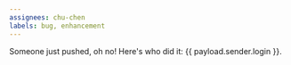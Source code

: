```yaml
---
assignees: chu-chen
labels: bug, enhancement
---
```

Someone just pushed, oh no! Here's who did it: {{ payload.sender.login }}.
